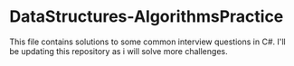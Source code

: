 # DataStructures-AlgorithmsPractice
This file contains solutions to some common interview questions in C#. I'll be updating this repository as i will solve more challenges.
